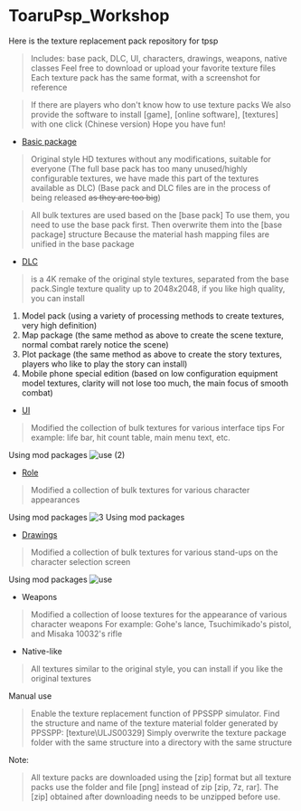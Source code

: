 # ToaruPsp_Workshop
Here is the texture replacement pack repository for tpsp
> Includes: base pack, DLC, UI, characters, drawings, weapons, native classes
Feel free to download or upload your favorite texture files
Each texture pack has the same format, with a screenshot for reference

> If there are players who don't know how to use texture packs
We also provide the software to install [game], [online software], [textures] with one click (Chinese version)
Hope you have fun!


* [Basic package](https://github.com/MNDIA/Tpsp_Workshop/releases/tag/Basic_Pack)
> Original style HD textures without any modifications, suitable for everyone
(The full base pack has too many unused/highly configurable textures, we have made this part of the textures available as DLC)
(Base pack and DLC files are in the process of being released ~~as they are too big~~)

> All bulk textures are used based on the [base pack]
To use them, you need to use the base pack first.
Then overwrite them into the [base package] structure
Because the material hash mapping files are unified in the base package

* [DLC](https://github.com/MNDIA/Tpsp_Workshop/releases/tag/DLC)
> is a 4K remake of the original style textures, separated from the base pack.Single texture quality up to 2048x2048, if you like high quality, you can install
1. Model pack     (using a variety of processing methods to create textures, very high definition)
2. Map package    (the same method as above to create the scene texture, normal combat rarely notice the scene)
3. Plot package   (the same method as above to create the story textures, players who like to play the story can install)
4. Mobile phone special edition   (based on low configuration equipment model textures, clarity will not lose too much, the main focus of smooth combat)

* [UI](https://github.com/MNDIA/Tpsp_Workshop/tree/main/UI)
> Modified the collection of bulk textures for various interface tips
For example: life bar, hit count table, main menu text, etc.

Using mod packages
![use (2)](https://user-images.githubusercontent.com/84516878/224704101-77a0b5dd-dc3b-46ea-9767-b43bc3490c64.png)


* [Role](https://github.com/MNDIA/Tpsp_Workshop/tree/main/Roles)
> Modified a collection of bulk textures for various character appearances

Using mod packages
![3 Using mod packages](https://user-images.githubusercontent.com/74826767/221359337-f7189b72-c4ef-4d63-8874-3778c8ea09fd.png)

* [Drawings](https://github.com/MNDIA/Tpsp_Workshop/tree/main/Drawings)
> Modified a collection of bulk textures for various stand-ups on the character selection screen

Using mod packages
![use](https://user-images.githubusercontent.com/84516878/224704159-45e0da97-6e7f-4847-8dd8-bfa293a85705.png)


* Weapons
> Modified a collection of loose textures for the appearance of various character weapons
For example: Gohe's lance, Tsuchimikado's pistol, and Misaka 10032's rifle

* Native-like
> All textures similar to the original style, you can install if you like the original textures


Manual use
> Enable the texture replacement function of PPSSPP simulator.
Find the structure and name of the texture material folder generated by PPSSPP: [texture\ULJS00329]
Simply overwrite the texture package folder with the same structure into a directory with the same structure

Note:
> All texture packs are downloaded using the [zip] format
but all texture packs use the folder and file [png]
instead of zip [zip, 7z, rar].
The [zip] obtained after downloading needs to be unzipped before use.

